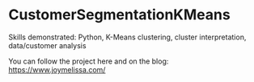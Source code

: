 # CustomerSegmentationKMeans
Skills demonstrated: Python, K-Means clustering, cluster interpretation, data/customer analysis

You can follow the project here and on the blog: https://www.joymelissa.com/
